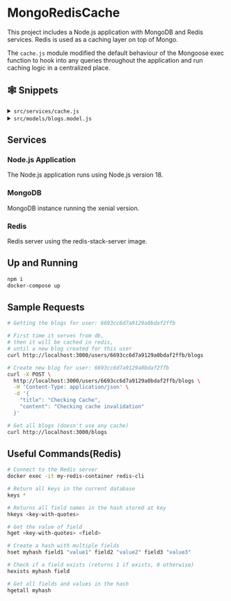 # MongoRedisCache

This project includes a Node.js application with MongoDB and Redis services. Redis is used as a caching layer on top of Mongo.

The `cache.js` module modified the default behaviour of the Mongoose exec function to hook into any queries throughout the application and run caching logic in a centralized place.

## 🕸️ Snippets

<details>
<summary><code>src/services/cache.js</code></summary>

```js
const redis = require("redis");
const mongoose = require("mongoose");

const exec = mongoose.Query.prototype.exec;

let redisClient;

async function getRedisClient() {
  if (redisClient) return;

  return redis
    .createClient({
      url: "redis://redis:6379",
    })
    .on("error", (err) => console.log("Redis Client Error", err))
    .connect();
}

mongoose.Query.prototype.cache = function (options = {}) {
  this.useCache = true;
  this.hashKey = JSON.stringify(options.key || "default");

  return this;
};

mongoose.Query.prototype.exec = async function () {
  if (!this.useCache) {
    return exec.apply(this, arguments);
  }

  if (!redisClient) {
    redisClient = await getRedisClient();
  }

  const redisKey = JSON.stringify({
    ...this.getQuery(),
    ...{ collection: this.mongooseCollection.name },
  });

  const cachedValue = await redisClient.hGet(this.hashKey, redisKey);
  if (cachedValue) {
    console.log("serving from cache");
    const doc = JSON.parse(cachedValue);

    return Array.isArray
      ? doc.map((item) => new this.model(item))
      : new this.model(doc);
  }

  const result = await exec.apply(this, arguments);
  console.log("serving from DB");
  redisClient.hSet(this.hashKey, redisKey, JSON.stringify(result));
  return result;
};

module.exports = {
  async clearCache(hashKey) {
    if (!redisClient) {
      redisClient = await getRedisClient();
    }

    redisClient.del(JSON.stringify(hashKey));
  },
};
```

</details>
<details>
<summary><code>src/models/blogs.model.js</code></summary>

```js
async function getAllBlogsByUser(userId) {
  return await blogs
    .find({
      user: userId,
    })
    .cache({ key: userId });
}

async function addNewBlog(blog) {
  const newBlog = new blogs(blog);
  await newBlog.save();

  clearCache(blog.user);
}
```

</details>

## Services

### Node.js Application

The Node.js application runs using Node.js version 18.

### MongoDB

MongoDB instance running the xenial version.

### Redis

Redis server using the redis-stack-server image.

## Up and Running

```sh
npm i
docker-compose up
```

## Sample Requests

```bash
# Getting the blogs for user: 6693cc6d7a9129a0bdaf2ffb

# First time it serves from db,
# then it will be cached in redis,
# until a new blog created for this user
curl http://localhost:3000/users/6693cc6d7a9129a0bdaf2ffb/blogs

# Create new blog for user: 6693cc6d7a9129a0bdaf2ffb
curl -X POST \
  http://localhost:3000/users/6693cc6d7a9129a0bdaf2ffb/blogs \
  -H 'Content-Type: application/json' \
  -d '{
    "title": "Checking Cache",
    "content": "Checking cache invalidation"
  }'

# Get all blogs (doesn't use any cache)
curl http://localhost:3000/blogs

```

## Useful Commands(Redis)

```sh
# Connect to the Redis server
docker exec -it my-redis-container redis-cli

# Return all keys in the current database
keys *

# Returns all field names in the hash stored at key
hkeys <key-with-quotes>

# Get the value of field
hget <key-with-quotes> <field>

# Create a hash with multiple fields
hset myhash field1 "value1" field2 "value2" field3 "value3"

# Check if a field exists (returns 1 if exists, 0 otherwise)
hexists myhash field

# Get all fields and values in the hash
hgetall myhash
```
